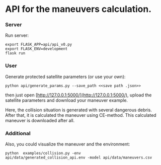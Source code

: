# API for the maneuvers calculation.

### Server

Run server:

```shell
export FLASK_APP=api/api_v0.py
export FLASK_ENV=development
flask run
```

### User

Generate protected satellite parameters (or use your own):

```shell
python api/generate_params.py --save_path <<save path .json>>
```

then just open [http://127.0.0.1:5000/](http://127.0.0.1:5000/), upload the satellite parameters and download your
maneuver example.

Here, the collision situation is generated with several dangerous debris. After that, it is calculated
the maneuver using CE-method. This calculated maneuver is downloaded after all.

### Additional

Also, you could visualize the maneuver and the environment:

```shell
python  examples/collision.py -env api/data/generated_collision_api.env -model api/data/maneuvers.csv
```